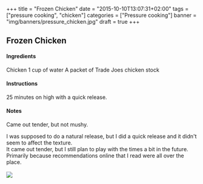 +++
title = "Frozen Chicken"
date = "2015-10-10T13:07:31+02:00"
tags = ["pressure cooking", "chicken"]
categories = ["Pressure cooking"]
banner = "img/banners/pressure_chicken.jpg"
draft = true
+++

## Frozen Chicken

#### Ingredients
Chicken
1 cup of water
A packet of Trade Joes chicken stock

#### Instructions
25 minutes on high with a quick release.  

#### Notes
Came out tender, but not mushy.


I was supposed to do a natural release, but I did a quick release and it didn't seem to affect the texture.  
It came out tender, but I still plan to play with the times a bit in the future. Primarily because recommendations online that I read were all over the place.  
<br>
![](/cook/img/banners/pressure_chicken.jpg)
